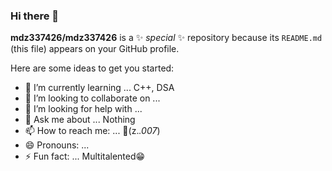 ### Hi there 👋


**mdz337426/mdz337426** is a ✨ _special_ ✨ repository because its `README.md` (this file) appears on your GitHub profile.

Here are some ideas to get you started:

- 🌱 I’m currently learning ... C++, DSA
- 👯 I’m looking to collaborate on ... 
- 🤔 I’m looking for help with ... 
- 💬 Ask me about ... Nothing
- 📫 How to reach me: ... 🫠(z._.007_)
- 😄 Pronouns: ... 
- ⚡ Fun fact: ...  Multitalented😁

